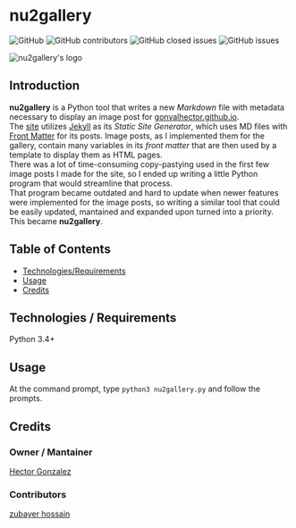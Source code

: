 # nu2gallery

![GitHub](https://img.shields.io/github/license/gonvalhector/nu2gallery)
![GitHub contributors](https://img.shields.io/github/contributors/gonvalhector/nu2gallery?logoColor=orange)
![GitHub closed issues](https://img.shields.io/github/issues-closed-raw/gonvalhector/nu2gallery)
![GitHub issues](https://img.shields.io/github/issues-raw/gonvalhector/nu2gallery)

![nu2gallery's logo](https://lh3.googleusercontent.com/pw/AJFCJaXNpON4f5ERH4Mmb3Maxw1D9Fz5Zti3ogODMlkygwP2Y_zNim2cd-xN5zAV8ujhd9BrRpqNKttJF69Ay-ihtPl6lUTm3rQaBF20Uon_I7FD7vcCK-eMLecR0IFro9Vsfcv8jTqgkDNerGNGpHc2PdYk=w1200-h630-s-no?authuser=0 "nu2gallery's logo")

## Introduction

**nu2gallery** is a Python tool that writes a new *Markdown* file with metadata necessary to display an image post for [gonvalhector.github.io](https://github.com/gonvalhector/gonvalhector.github.io).  
The [site](https://www.gonvalhector.com) utilizes [Jekyll](https://jekyllrb.com/) as its *Static Site Generator*, which uses MD files with [Front Matter](https://jekyllrb.com/docs/front-matter/) for its posts. Image posts, as I implemented them for the gallery, contain many variables in its *front matter* that are then used by a template to display them as HTML pages.  
There was a lot of time-consuming copy-pastying used in the first few image posts I made for the site, so I ended up writing a little Python program that would streamline that process.  
That program became outdated and hard to update when newer features were implemented for the image posts, so writing a similar tool that could be easily updated, mantained and expanded upon turned into a priority. This became **nu2gallery**.

## Table of Contents

- [Technologies/Requirements](#technologies--requirements)
- [Usage](#usage)
- [Credits](#credits)

## Technologies / Requirements

Python 3.4+

## Usage

At the command prompt, type `python3 nu2gallery.py` and follow the prompts.

## Credits

### Owner / Mantainer

[Hector Gonzalez](https://github.com/gonvalhector)

### Contributors

[zubayer hossain](https://github.com/zubu007)